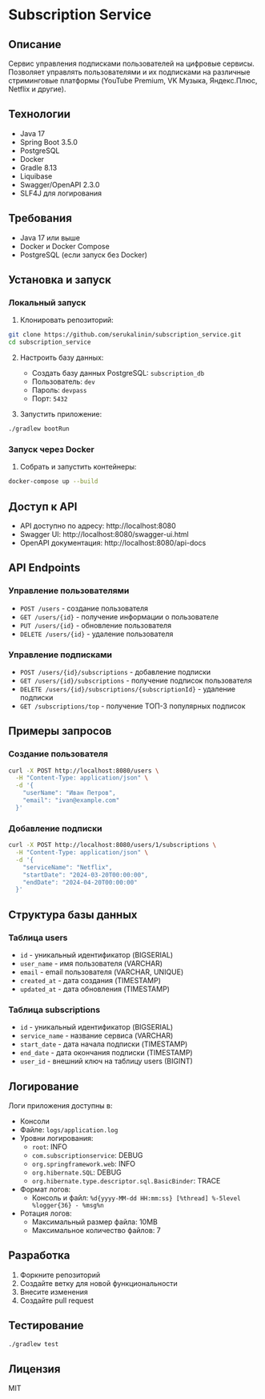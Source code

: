 # Subscription Service

## Описание
Сервис управления подписками пользователей на цифровые сервисы. Позволяет управлять пользователями и их подписками на различные стриминговые платформы (YouTube Premium, VK Музыка, Яндекс.Плюс, Netflix и другие).

## Технологии
- Java 17
- Spring Boot 3.5.0
- PostgreSQL
- Docker
- Gradle 8.13
- Liquibase
- Swagger/OpenAPI 2.3.0
- SLF4J для логирования

## Требования
- Java 17 или выше
- Docker и Docker Compose
- PostgreSQL (если запуск без Docker)

## Установка и запуск

### Локальный запуск
1. Клонировать репозиторий:
```bash
git clone https://github.com/serukalinin/subscription_service.git
cd subscription_service
```

2. Настроить базу данных:
   - Создать базу данных PostgreSQL: `subscription_db`
   - Пользователь: `dev`
   - Пароль: `devpass`
   - Порт: `5432`

3. Запустить приложение:
```bash
./gradlew bootRun
```

### Запуск через Docker
1. Собрать и запустить контейнеры:
```bash
docker-compose up --build
```

## Доступ к API
- API доступно по адресу: http://localhost:8080
- Swagger UI: http://localhost:8080/swagger-ui.html
- OpenAPI документация: http://localhost:8080/api-docs

## API Endpoints

### Управление пользователями
- `POST /users` - создание пользователя
- `GET /users/{id}` - получение информации о пользователе
- `PUT /users/{id}` - обновление пользователя
- `DELETE /users/{id}` - удаление пользователя

### Управление подписками
- `POST /users/{id}/subscriptions` - добавление подписки
- `GET /users/{id}/subscriptions` - получение подписок пользователя
- `DELETE /users/{id}/subscriptions/{subscriptionId}` - удаление подписки
- `GET /subscriptions/top` - получение ТОП-3 популярных подписок

## Примеры запросов

### Создание пользователя
```bash
curl -X POST http://localhost:8080/users \
  -H "Content-Type: application/json" \
  -d '{
    "userName": "Иван Петров",
    "email": "ivan@example.com"
  }'
```

### Добавление подписки
```bash
curl -X POST http://localhost:8080/users/1/subscriptions \
  -H "Content-Type: application/json" \
  -d '{
    "serviceName": "Netflix",
    "startDate": "2024-03-20T00:00:00",
    "endDate": "2024-04-20T00:00:00"
  }'
```

## Структура базы данных

### Таблица users
- `id` - уникальный идентификатор (BIGSERIAL)
- `user_name` - имя пользователя (VARCHAR)
- `email` - email пользователя (VARCHAR, UNIQUE)
- `created_at` - дата создания (TIMESTAMP)
- `updated_at` - дата обновления (TIMESTAMP)

### Таблица subscriptions
- `id` - уникальный идентификатор (BIGSERIAL)
- `service_name` - название сервиса (VARCHAR)
- `start_date` - дата начала подписки (TIMESTAMP)
- `end_date` - дата окончания подписки (TIMESTAMP)
- `user_id` - внешний ключ на таблицу users (BIGINT)

## Логирование
Логи приложения доступны в:
- Консоли
- Файле: `logs/application.log`
- Уровни логирования:
  - `root`: INFO
  - `com.subscriptionservice`: DEBUG
  - `org.springframework.web`: INFO
  - `org.hibernate.SQL`: DEBUG
  - `org.hibernate.type.descriptor.sql.BasicBinder`: TRACE
- Формат логов:
  - Консоль и файл: `%d{yyyy-MM-dd HH:mm:ss} [%thread] %-5level %logger{36} - %msg%n`
- Ротация логов:
  - Максимальный размер файла: 10MB
  - Максимальное количество файлов: 7

## Разработка
1. Форкните репозиторий
2. Создайте ветку для новой функциональности
3. Внесите изменения
4. Создайте pull request

## Тестирование
```bash
./gradlew test
```

## Лицензия
MIT

